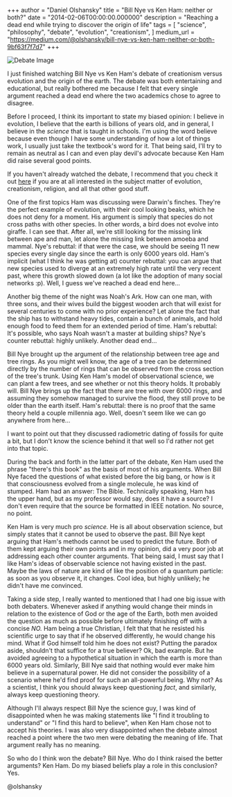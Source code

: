 +++
author = "Daniel Olshansky"
title = "Bill Nye vs Ken Ham: neither or both?"
date = "2014-02-06T00:00:00.000000"
description = "Reaching a dead end while trying to discover the origin of life"
tags = [
    "science",
    "philosophy",
    "debate",
    "evolution",
    "creationism",
]
medium_url = "https://medium.com/@olshansky/bill-nye-vs-ken-ham-neither-or-both-9bf63f7f7d7"
+++

![Debate Image](https://cdn-images-1.medium.com/max/2560/1*csevuIyql9dWpB7nboK9SA.jpeg)

I just finished watching Bill Nye vs Ken Ham's debate of creationism versus evolution and the origin of the earth. The debate was both entertaining and educational, but really bothered me because I felt that every single argument reached a dead end where the two academics chose to agree to disagree.

Before I proceed, I think its important to state my biased opinion: I believe in evolution, I believe that the earth is billions of years old, and in general, I believe in the _science_ that is taught in schools. I'm using the word believe because even though I have some understanding of how a lot of things work, I usually just take the textbook's word for it. That being said, I'll try to remain as neutral as I can and even play devil's advocate because Ken Ham did raise several good points.

If you haven't already watched the debate, I recommend that you check it out [here](http://www.youtube.com/watch?v=z6kgvhG3AkI) if you are at all interested in the subject matter of evolution, creationism, religion, and all that other good stuff.

One of the first topics Ham was discussing were Darwin's finches. They're the perfect example of evolution, with their cool looking beaks, which he does not deny for a moment. His argument is simply that species do not cross paths with other species. In other words, a bird does not evolve into giraffe. I can see that. After all, we're still looking for the missing link between ape and man, let alone the missing link between amoeba and mammal. Nye's rebuttal: if that were the case, we should be seeing 11 new species every single day since the earth is only 6000 years old. Ham's implicit (what I think he was getting at) counter rebuttal: you can argue that new species used to diverge at an extremely high rate until the very recent past, where this growth slowed down (a lot like the adoption of many social networks :p). Well, I guess we've reached a dead end here…

Another big theme of the night was Noah's Ark. How can one man, with three sons, and their wives build the biggest wooden arch that will exist for several centuries to come with no prior experience? Let alone the fact that the ship has to withstand heavy tides, contain a bunch of animals, and hold enough food to feed them for an extended period of time. Ham's rebuttal: It's possible, who says Noah wasn't a master at building ships? Nye's counter rebuttal: highly unlikely. Another dead end…

Bill Nye brought up the argument of the relationship between tree age and tree rings. As you might well know, the age of a tree can be determined directly by the number of rings that can be observed from the cross section of the tree's trunk. Using Ken Ham's model of observational science, we can plant a few trees, and see whether or not this theory holds. It probably will. Bill Nye brings up the fact that there are tree with over 6000 rings, and assuming they somehow managed to survive the flood, they still prove to be older than the earth itself. Ham's rebuttal: there is no proof that the same theory held a couple millennia ago. Well, doesn't seem like we can go anywhere from here…

I want to point out that they discussed radiometric dating of fossils for quite a bit, but I don't know the science behind it that well so I'd rather not get into that topic.

During the back and forth in the latter part of the debate, Ken Ham used the phrase "there's this book" as the basis of most of his arguments. When Bill Nye faced the questions of what existed before the big bang, or how is it that consciousness evolved from a single molecule, he was kind of stumped. Ham had an answer: The Bible. Technically speaking, Ham has the upper hand, but as my professor would say, does it have a source? I don't even require that the source be formatted in IEEE notation. No source, no point.

Ken Ham is very much pro _science._ He is all about observation science, but simply states that it cannot be used to observe the past. Bill Nye kept arguing that Ham's methods cannot be used to predict the future. Both of them kept arguing their own points and in my opinion, did a very poor job at addressing each other counter arguments. That being said, I must say that I like Ham's ideas of observable science not having existed in the past. Maybe the laws of nature are kind of like the position of a quantum particle: as soon as you observe it, it changes. Cool idea, but highly unlikely; he didn't have me convinced.

Taking a side step, I really wanted to mentioned that I had one big issue with both debaters. Whenever asked if anything would change their minds in relation to the existence of God or the age of the Earth, both men avoided the question as much as possible before ultimately finishing off with a concise _NO._ Ham being a true Christian, I felt that that he resisted his scientific urge to say that if he observed differently, he would change his mind. What if God himself told him he does not exist? Putting the paradox aside, shouldn't that suffice for a true believer? Ok, bad example. But he avoided agreeing to a hypothetical situation in which the earth is more than 6000 years old. Similarly, Bill Nye said that nothing would ever make him believe in a supernatural power. He did not consider the possibility of a scenario where he'd find proof for such an all-powerful being. Why not? As a scientist, I think you should always keep questioning _fact_, and similarly, always keep questioning theory.

Although I'll always respect Bill Nye the science guy, I was kind of disappointed when he was making statements like "I find it troubling to understand" or "I find this hard to believe", when Ken Ham chose not to accept his theories. I was also very disappointed when the debate almost reached a point where the two men were debating the meaning of life. That argument really has no meaning.

So who do I think won the debate? Bill Nye. Who do I think raised the better arguments? Ken Ham. Do my biased beliefs play a role in this conclusion? Yes.

@olshansky
